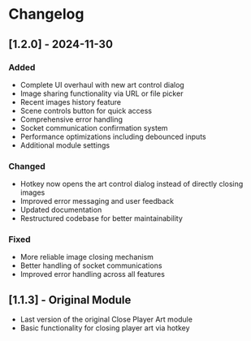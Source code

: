 # Changelog

## [1.2.0] - 2024-11-30
### Added
- Complete UI overhaul with new art control dialog
- Image sharing functionality via URL or file picker
- Recent images history feature
- Scene controls button for quick access
- Comprehensive error handling
- Socket communication confirmation system
- Performance optimizations including debounced inputs
- Additional module settings

### Changed
- Hotkey now opens the art control dialog instead of directly closing images
- Improved error messaging and user feedback
- Updated documentation
- Restructured codebase for better maintainability

### Fixed
- More reliable image closing mechanism
- Better handling of socket communications
- Improved error handling across all features

## [1.1.3] - Original Module
- Last version of the original Close Player Art module
- Basic functionality for closing player art via hotkey 